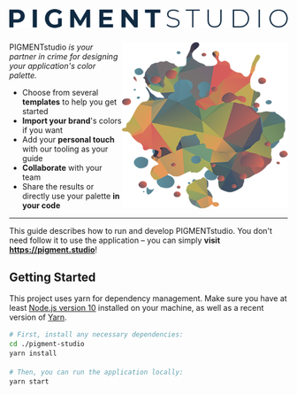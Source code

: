 <br />

# ![PIGMENTstudio](assets/readme-name.png)

<img src="assets/readme-logo.png" align="right"
     alt="PIGMENTstudio logo" width="300" height="300">
  
PIGMENTstudio _is your partner in crime for designing your application's color palette._

- Choose from several **templates** to help you get started
- **Import your brand**'s colors if you want
- Add your **personal touch** with our tooling as your guide
- **Collaborate** with your team
- Share the results or directly use your palette **in your code**

---

This guide describes how to run and develop PIGMENTstudio. You don't need follow it to use the application – you can simply **visit https://pigment.studio**!

## Getting Started

This project uses yarn for dependency management. Make sure you have at least [Node.js version 10](https://nodejs.org/en/download/) installed on your machine, as well as a recent version of [Yarn](https://yarnpkg.com/).

```bash
# First, install any necessary dependencies:
cd ./pigment-studio
yarn install

# Then, you can run the application locally:
yarn start
```

